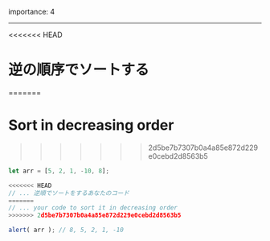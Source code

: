 importance: 4

---

<<<<<<< HEAD
# 逆の順序でソートする
=======
# Sort in decreasing order
>>>>>>> 2d5be7b7307b0a4a85e872d229e0cebd2d8563b5

```js
let arr = [5, 2, 1, -10, 8];

<<<<<<< HEAD
// ... 逆順でソートをするあなたのコード
=======
// ... your code to sort it in decreasing order
>>>>>>> 2d5be7b7307b0a4a85e872d229e0cebd2d8563b5

alert( arr ); // 8, 5, 2, 1, -10
```

